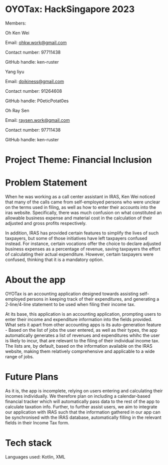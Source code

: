 # OYOTax: HackSingapore 2023

Members: 

Oh Ken Wei

Email: ohkw.work@gmail.com

Contact number: 97711438

GitHub handle: ken-ruster


Yang Iiyu

Email: doikiness@gmail.com

Contact number: 91264608

GitHub handle: P0eticPotat0es


Oh Ray Sen

Email: raysen.work@gmail.com

Contact number: 97711438

GitHub handle: ken-ruster

# Project Theme: Financial Inclusion

# Problem Statement

  When he was working as a call center assistant in IRAS, Ken Wei noticed that many of the calls came from self-employed persons who were unclear on the terms used in filing, as well as how to enter their accounts into the iras website. Specifically, there was much confusion on what constituted an allowable business expense and material cost in the calculation of their adjusted and gross profits respectively. 

  In addition, IRAS has provided certain features to simplify the lives of such taxpayers, but some of those initiatives have left taxpayers confused instead. For instance, certain vocations offer the choice to declare adjusted business expenses as a percentage of revenue, saving taxpayers the effort of calculating their actual expenditure. However, certain taxpayers were confused, thinking that it is a mandatory option.

# About the app

  OYOTax is an accounting application designed towards assisting self-employed persons in keeping track of their expenditures, and generating a 2-line/4-line statement to be used when filing their income tax.

  At its base, this application is an accounting application, prompting users to enter their income and expenditure information into the fields provided. What sets it apart from other accounting apps is its auto-generation feature - Based on the list of jobs the user entered, as well as their types, the app automatically generates a list of revenues and expenditures whihc the user is likely to incur, that are relevant to the filing of their individual income tax. The lists are, by default, based on the information available on the IRAS website, making them relatively comprehensive and applicable to a wide range of jobs.

# Future Plans
  As it is, the app is incomplete, relying on users entering and calculating their incomes individually. We therefore plan on including a calendar-based financial tracker which will automatically pass data to the rest of the app to calculate taxation info. Further, to further assist users, we aim to integrate our application with IRAS such that the information gathered in our app can be synchronised with the IRAS database, automatically filling in the relevant fields in their Income Tax form.
  
# Tech stack
Languages used: Kotlin, XML
